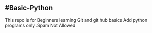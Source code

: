 
<h2> #Basic-Python</h2>
This repo is for Beginners learning Git and git hub basics Add python programs only .Spam Not Allowed
